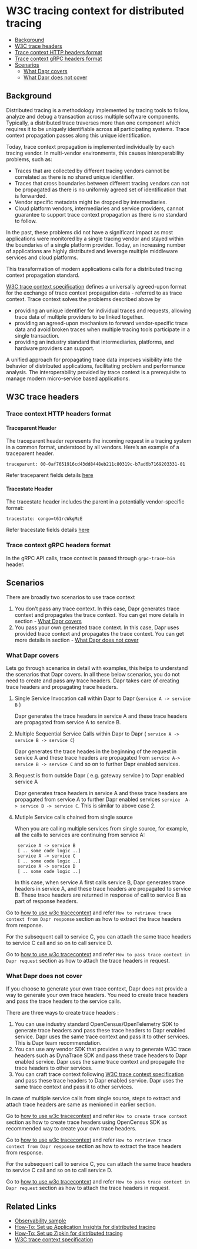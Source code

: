 # W3C tracing context for distributed tracing

- [Background](#background)
- [W3C trace headers](#w3c-trace-headers)
- [Trace context HTTP headers format](#trace-context-http-headers-format)
- [Trace context gRPC headers format](#trace-context-grpc-headers-format)
- [Scenarios](#scenarios)
     - [What Dapr covers](#what-dapr-covers)
     - [What Dapr does not cover](#what-dapr-does-not-cover)

## Background

Distributed tracing is a methodology implemented by tracing tools to follow, analyze and debug a transaction across multiple software components. Typically, a distributed trace traverses more than one component which requires it to be uniquely identifiable across all participating systems. Trace context propagation passes along this unique identification. 

Today, trace context propagation is implemented individually by each tracing vendor. In multi-vendor environments, this causes interoperability problems, such as:

- Traces that are collected by different tracing vendors cannot be correlated as there is no shared unique identifier.
- Traces that cross boundaries between different tracing vendors can not be propagated as there is no uniformly agreed set of identification that is forwarded.
- Vendor specific metadata might be dropped by intermediaries.
- Cloud platform vendors, intermediaries and service providers, cannot guarantee to support trace context propagation as there is no standard to follow.

In the past, these problems did not have a significant impact as most applications were monitored by a single tracing vendor and stayed within the boundaries of a single platform provider. Today, an increasing number of applications are highly distributed and leverage multiple middleware services and cloud platforms.

This transformation of modern applications calls for a distributed tracing context propagation standard.

[W3C trace context specification](https://www.w3.org/TR/trace-context/) defines a universally agreed-upon format for the exchange of trace context propagation data - referred to as trace context. Trace context solves the problems described above by

* providing an unique identifier for individual traces and requests, allowing trace data of multiple providers to be linked together.
* providing an agreed-upon mechanism to forward vendor-specific trace data and avoid broken traces when multiple tracing tools participate in a single transaction.
 * providing an industry standard that intermediaries, platforms, and hardware providers can support.

A unified approach for propagating trace data improves visibility into the behavior of distributed applications, facilitating problem and performance analysis. The interoperability provided by trace context is a prerequisite to manage modern micro-service based applications.

## W3C trace headers

### Trace context HTTP headers format

#### Traceparent Header

The traceparent header represents the incoming request in a tracing system in a common format, understood by all vendors. 
Here’s an example of a traceparent header.

`traceparent: 00-0af7651916cd43dd8448eb211c80319c-b7ad6b7169203331-01`

 Refer traceparent fields details [here](https://www.w3.org/TR/trace-context/#traceparent-header)

#### Tracestate Header

The tracestate header includes the parent in a potentially vendor-specific format:

`tracestate: congo=t61rcWkgMzE`

Refer tracestate fields details [here](https://www.w3.org/TR/trace-context/#tracestate-header)

### Trace context gRPC headers format

In the gRPC API calls, trace context is passed through `grpc-trace-bin` header.

## Scenarios

There are broadly two scenarios to use trace context
 1. You don’t pass any trace context. 
 In this case, Dapr generates trace context and propagates the trace context. 
    You can get more details in section - [What Dapr covers](#dapr-covers)
 2. You pass your own generated trace context. 
 In this case, Dapr uses provided trace context and propagates the trace context.
    You can get more details in section - [What Dapr does not cover](#dapr-does-not-cover)

### What Dapr covers

Lets go through scenarios in detail with examples, this helps to understand the scenarios that Dapr covers.
In all these below scenarios, you do not need to create and pass any trace headers. Dapr takes care of creating
trace headers and propagating trace headers.

1. Single Service Invocation call within Dapr to Dapr (`service A -> service B` )

    Dapr generates the trace headers in service A and these trace headers are propagated from service A to service B.
2. Multiple Sequential Service Calls within Dapr to Dapr ( `service A -> service B -> service C`)

    Dapr generates the trace heades in the beginning of the request in service A and these trace headers are propagated from `service A-> service B -> service C` and so on to further Dapr enabled services.
3. Request is from outside Dapr ( e.g. gateway service ) to Dapr enabled service A

    Dapr generates trace headers in service A and these trace headers are propagated from service A to further Dapr enabled services `service  A-> service B -> service C`. This is similar to above case 2.
4. Mutiple Service calls chained from single source

    When you are calling multiple services from single source, for example, all the calls to services are continuing from service A:

        service A -> service B
        [ .. some code logic ..]
        service A -> service C
        [ .. some code logic ..]
        service A -> service D
        [ .. some code logic ..]
    
    In this case, when service A first calls service B, Dapr generates trace headers in service A, and these trace headers are propagated to service B. These trace headers are returned in response of call to service B as part of response headers.

Go to [how to use w3c tracecontext](../../howto/use-w3c-tracecontext/README.md) and refer 
`How to retrieve trace context from Dapr response` section as how to extract the trace headers from response. 

For the subsequent call to service C, you can attach the same trace headers to service C call and so on to call service D.

Go to [how to use w3c tracecontext](../../howto/use-w3c-tracecontext/README.md) and refer 
`How to pass trace context in Dapr request` section as how to attach the trace headers in request. 

### What Dapr does not cover

If you choose to generate your own trace context, Dapr does not provide a way to generate your own trace headers. 
You need to create trace headers and pass the trace headers to the service calls.

There are three ways to create trace headers : 
1. You can use industry standard OpenCensus/OpenTelemetry SDK to generate trace headers and pass these trace headers to Dapr enabled service. 
Dapr uses the same trace context and pass it to other services. This is Dapr team recommendation.
2. You can use any vendor SDK that provides a way to generate W3C trace headers such as DynaTrace SDK and pass these trace headers to Dapr enabled service. Dapr uses the same trace context and propagate the trace headers to other services.
3. You can craft trace context following [W3C trace context specification](https://www.w3.org/TR/trace-context/) and pass these trace headers to Dapr enabled service. Dapr uses the same trace context and pass it to other services.

In case of multiple service calls from single source, steps to extract and attach trace headers are same as menioned in earlier section.

Go to [how to use w3c tracecontext](../../howto/use-w3c-tracecontext/README.md) and refer 
`How to create trace context` section as how to create trace headers using OpenCensus SDK as recommended way to create your own trace headers.

Go to [how to use w3c tracecontext](../../howto/use-w3c-tracecontext/README.md) and refer 
`How to retrieve trace context from Dapr response` section as how to extract the trace headers from response. 

For the subsequent call to service C, you can attach the same trace headers to service C call and so on to call service D.

Go to [how to use w3c tracecontext](../../howto/use-w3c-tracecontext/README.md) and refer 
`How to pass trace context in Dapr request` section as how to attach the trace headers in request. 

## Related Links

* [Observability sample](https://github.com/dapr/samples/tree/master/8.observability)
* [How-To: Set up Application Insights for distributed tracing](../../howto/use-w3c-tracecontext)
* [How-To: Set up Zipkin for distributed tracing](../../howto/diagnose-with-tracing/zipkin.md)
* [W3C trace context specification](https://www.w3.org/TR/trace-context/)
